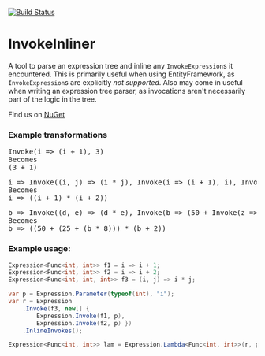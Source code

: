 [![Build Status](https://travis-ci.org/rjrudman/.NET-Expression-Utilities.svg?branch=master)](https://travis-ci.org/rjrudman/.NET-Expression-Utilities)

# InvokeInliner

A tool to parse an expression tree and inline any `InvokeExpression`s it encountered. This is primarily useful when using EntityFramework, as `InvokeExpression`s are explicitly *not supported*. Also may come in useful when writing an expression tree parser, as invocations aren't necessarily part of the logic in the tree.

Find us on [NuGet](https://www.nuget.org/packages/InvokeInliner/)

### Example transformations

<pre>
Invoke(i => (i + 1), 3)
Becomes 
(3 + 1)
</pre>

<pre>
i => Invoke((i, j) => (i * j), Invoke(i => (i + 1), i), Invoke(i => (i + 2), i))
Becomes
i => ((i + 1) * (i + 2))
</pre>
<pre>
b => Invoke((d, e) => (d * e), Invoke(b => (50 + Invoke(z => (25 + Invoke(h => (h * 8), z)), b)), b), Invoke(c => (c + 2), b))
Becomes
b => ((50 + (25 + (b * 8))) * (b + 2))  
</pre>

### Example usage:

```cs
Expression<Func<int, int>> f1 = i => i + 1;
Expression<Func<int, int>> f2 = i => i + 2;
Expression<Func<int, int, int>> f3 = (i, j) => i * j;

var p = Expression.Parameter(typeof(int), "i");
var r = Expression
    .Invoke(f3, new[] { 
        Expression.Invoke(f1, p), 
        Expression.Invoke(f2, p) }) 
    .InlineInvokes();

Expression<Func<int, int>> lam = Expression.Lambda<Func<int, int>>(r, p);
```
